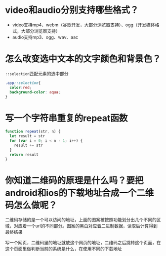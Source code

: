# video和audio分别支持哪些格式？

- video支持mp4、webm（谷歌开发，大部分浏览器支持）、ogg（开发媒体格式，大部分浏览器支持）
- audio支持mp3、ogg、wav、aac

# 怎么改变选中文本的文字颜色和背景色？

`::selection`匹配元素的选中部分

```css
.app::selection{
  color:red;
  background-color: aqua;
}
```

# 写一个字符串重复的repeat函数

```javascript
function repeat(str, n) {
  let result = str
  for (var i = 0; i < n - 1; i++) {
    result += str
  }
  return result
}
```

# 你知道二维码的原理是什么吗？要把android和ios的下载地址合成一个二维码怎么做呢？

二维码存储的是一个可以访问的地址，上面的图案被按照功能划分出几个不同的区域，对应着一个url的不同部分。图案的黑白对应着二进制数据，读取后计算得到最终结果

写一个网页，二维码里的地址就放这个网页的地址，二维码之后跳转这个页面，在这个页面里做判断当前的系统是什么，在使用不同的下载地址
